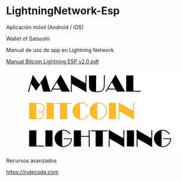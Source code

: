 # LightningNetwork-Esp

Aplicación móvil (Android / iOS)

Wallet of Satsoshi

Manual de uso de app en Lightning Network


[Manual Bitcoin Lightning ESP v2.0.pdf](https://github.com/victorma17/LightningNetwork-Esp/blob/main/Manual%20Bitcoin%20Lightning%20ESP%20v2.0.pdf)


<figure><img src="frontPage.png" alt=""></figure>


Recursos avanzados

https://lndecode.com

